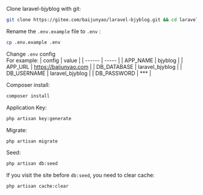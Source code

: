 Clone laravel-bjyblog with git:
```bash
git clone https://gitee.com/baijunyao/laravel-bjyblog.git && cd laravel-bjyblog.test  
```
Rename the `.env.example` file to `.env` :
```bash  
cp .env.example .env  
```  
Change `.env` config  
For example:
| config | value | 
| ------ | ----- |
| APP_NAME | bjyblog |
| APP_URL | https://baijunyao.com |
| DB_DATABASE | laravel_bjyblog |
| DB_USERNAME | laravel_bjyblog |
| DB_PASSWORD | \*\*\* |

Composer install: 
```bash  
composer install  
```  
Application Key:
```bash  
php artisan key:generate  
```  
Migrate: 
```bash  
php artisan migrate  
```  
Seed:
```bash  
php artisan db:seed  
```  
If you visit the site before `db:seed`, you need to clear cache:
```bash
php artisan cache:clear
```

